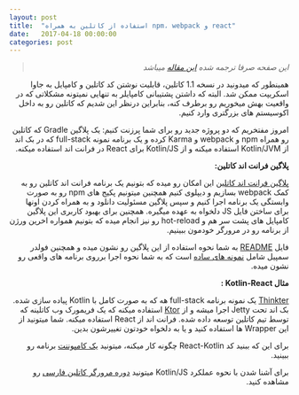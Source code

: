 ```yaml
---
layout: post
title:  "استفاده از کاتلین به همراه npm، webpack و react"
date:   2017-04-18 00:00:00
categories: post
---
```


<div dir="rtl" markdown="1">

> *این صفحه صرفا ترجمه شده [این مقاله](https://blog.jetbrains.com/kotlin/2017/04/use-kotlin-with-npm-webpack-and-react/) میباشد* 



همینطور که میدونید در نسخه 1.1 کاتلین، قابلیت نوشتن کد کاتلین و کامپایل به جاوا اسکریپت ممکن شد. البته که داشتن پشتیبانی کامپایلر به تنهایی نمیتونه مشکلاتی که در واقعیت بهش میخوریم رو برطرف کنه، بنابراین درنظر این شدیم که کاتلین رو به داخل اکوسیستم های بزرگتری وارد کنیم.

امروز مفتخریم که دو پروژه جدید رو برای شما پرزنت کنیم: یک پلاگین Gradle که کاتلین رو همراه npm و webpack و Karma کرده و یک برنامه نمونه full-stack که در بک اند از Kotlin/JVM استفاده میکنه و از Kotlin/JS برای React در فرانت اند استفاده میکنه.



**پلاگین فرانت اند کاتلین:**

[پلاگین فرانت اند کاتلین](https://github.com/Kotlin/kotlin-frontend-plugin) این امکان رو میده که بتونیم یک برنامه فرانت اند کاتلین رو به کمک webpack بسازیم و دیپلوی کنیم همچنین میتونیم پکیج های npm رو به صورت وابستگی یک برنامه اجرا کنیم و سپس پلاگین مسئولیت دانلود و به همراه کردن اونها برای ساختن فایل JS دلخواه به عهده میگیره. همچنین برای بهبود کاربری این پلاگین کامپایل های پشت سر هم و hot-reload رو نیز انجام میده که بتونیم همواره اخرین ورژن از برنامه رو در مرورگر خودمون ببینیم.

فایل [README](https://github.com/Kotlin/kotlin-frontend-plugin/blob/master/README.md) به شما نحوه استفاده از این پلاگین رو نشون میده و همچنین فولدر سمپیل شامل [نمونه های ساده](https://github.com/Kotlin/kotlin-frontend-plugin/tree/master/examples/frontend-only) است که به شما نحوه اجرا برروی برنامه های واقعی رو نشون میده.



**مثال Kotlin-React :**

[Thinkter](https://github.com/Kotlin/kotlin-fullstack-sample) یک نمونه برنامه full-stack هه که به صورت کامل با Kotlin پیاده سازی شده. بک اند تحت Jetty اجرا میشه و از [Ktor](https://github.com/kotlin/ktor) استفاده میکنه که یک فریمورک وب کاتلینه که توسط تیم کاتلین توسعه داده شده. فرانت اند از React استفاده میکنه. شما میتونید از این Wrapper ها استفاده کنید و یا به دلخواه خودتون تغییرشون بدین.

برای این که ببنید کد React-Kotlin چگونه کار میکنه، میتونید [یک کامپوننت](https://github.com/Kotlin/kotlin-fullstack-sample/blob/master/frontend/src/org/jetbrains/demo/thinkter/NewThoughtComponent.kt) برنامه رو ببینید.

برای آشنا شدن با نحوه عملکرد Kotlin/JS میتونید [دوره مرورگر کاتلین فارسی](https://kotlinfarsi.com/courses/) رو مشاهده کنید.

</div>
